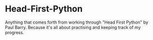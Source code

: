 # Head-First-Python
Anything that comes forth from working through "Head First Python" by Paul Barry.
Because it's all about practising and keeping track of my progress.
